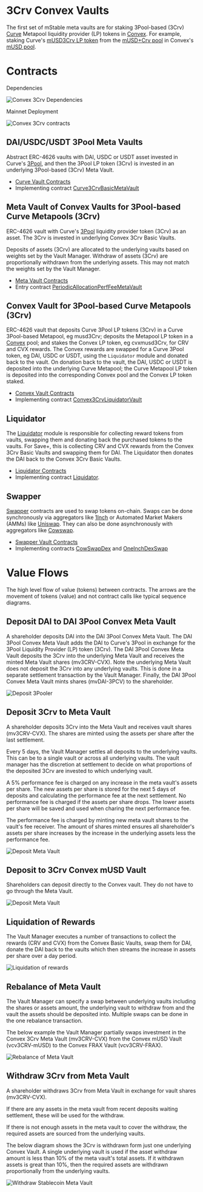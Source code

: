 # 3Crv Convex Vaults

The first set of mStable meta vaults are for staking 3Pool-based (3Crv) [Curve](https://curve.fi/) Metapool liquidity provider (LP) tokens in [Convex](https://www.convexfinance.com/). For example, staking Curve's [mUSD3Crv LP token](https://etherscan.io/address/0x1AEf73d49Dedc4b1778d0706583995958Dc862e6) from the [mUSD+Crv pool](https://curve.fi/musd) in Convex's [mUSD pool](https://www.convexfinance.com/stake).

# Contracts

Dependencies

![Convex 3Crv Dependencies](./docs/convex3CrvDependencies.png)

Mainnet Deployment

![Convex 3Crv contracts](./docs/convex3CrvContracts.png)

## DAI/USDC/USDT 3Pool Meta Vaults

Abstract ERC-4626 vaults with DAI, USDC or USDT asset invested in Curve's [3Pool](https://curve.fi/3pool), and then the 3Pool LP token (3Crv) is invested in an underlying 3Pool-based (3Crv) Meta Vault.

-   [Curve Vault Contracts](./contracts/vault/liquidity/curve)
-   Implementing contract [Curve3CrvBasicMetaVault](./contracts/vault/liquidity/curve/Curve3CrvBasicMetaVault.sol)

## Meta Vault of Convex Vaults for 3Pool-based Curve Metapools (3Crv)

ERC-4626 vault with Curve's [3Pool](https://curve.fi/3pool) liquidity provider token (3Crv) as an asset. The 3Crv is invested in underlying Convex 3Crv Basic Vaults.

Deposits of assets (3Crv) are allocated to the underlying vaults based on weights set by the Vault Manager.
Withdraw of assets (3Crv) are proportionally withdrawn from the underlying assets. This may not match the weights set by the Vault Manager.

-   [Meta Vault Contracts](./contracts/vault/meta)
-   Entry contract [PeriodicAllocationPerfFeeMetaVault](./contracts/vault/meta/PeriodicAllocationPerfFeeMetaVault.sol)

## Convex Vault for 3Pool-based Curve Metapools (3Crv)

ERC-4626 vault that deposits Curve 3Pool LP tokens (3Crv) in a Curve 3Pool-based Metapool, eg musd3Crv; deposits the Metapool LP token in a [Convex](https://www.convexfinance.com/) pool; and stakes the Convex LP token, eg cvxmusd3Crv, for CRV and CVX rewards. The Convex rewards are swapped for a Curve 3Pool token, eg DAI, USDC or USDT, using the `Liquidator` module and donated back to the vault. On donation back to the vault, the DAI, USDC or USDT is deposited into the underlying Curve Metapool; the Curve Metapool LP token is deposited into the corresponding Convex pool and the Convex LP token staked.

-   [Convex Vault Contracts](./contracts/vault/liquidity/convex)
-   Implementing contract [Convex3CrvLiquidatorVault](./contracts/vault/liquidity/convex/Convex3CrvLiquidatorVault.sol)

## Liquidator

The [Liquidator](./contracts/vault/liquidator) module is responsible for collecting reward tokens from vaults, swapping them and donating back the purchased tokens to the vaults. For Save+, this is collecting CRV and CVX rewards from the Convex 3Crv Basic Vaults and swapping them for DAI. The Liquidator then donates the DAI back to the Convex 3Crv Basic Vaults.

-   [Liquidator Contracts](./contracts/vault/liquidator)
-   Implementing contract [Liquidator](./contracts/vault/liquidator/Liquidator.sol).

## Swapper

[Swapper](./contracts/vault/swap) contracts are used to swap tokens on-chain. Swaps can be done synchronously via aggregators like [1Inch](https://app.1inch.io/) or Automated Market Makers (AMMs) like [Uniswap](https://uniswap.org/). They can also be done asynchronously with aggregators like [Cowswap](https://cowswap.exchange/).

-   [Swapper Vault Contracts](./contracts/vault/swap)
-   Implementing contracts [CowSwapDex](./contracts/vault/swap/CowSwapDex.sol) and [OneInchDexSwap](./contracts/vault/swap/OneInchDexSwap.sol)

# Value Flows

The high level flow of value (tokens) between contracts. The arrows are the movement of tokens (value) and not contract calls like typical sequence diagrams.

## Deposit DAI to DAI 3Pool Convex Meta Vault

A shareholder deposits DAI into the DAI 3Pool Convex Meta Vault.
The DAI 3Pool Convex Meta Vault adds the DAI to Curve's 3Pool in exchange for the 3Pool Liquidity Provider (LP) token (3Crv).
The DAI 3Pool Convex Meta Vault deposits the 3Crv into the underlying Meta Vault and receives the minted Meta Vault shares (mv3CRV-CVX). Note the underlying Meta Vault does not deposit the 3Crv into any underlying vaults. This is done in a separate settlement transaction by the Vault Manager. 
Finally, the DAI 3Pool Convex Meta Vault mints shares (mvDAI-3PCV) to the shareholder.

![Deposit 3Pooler](./docs/savePlusValueFlowDeposit3Pooler.png)

## Deposit 3Crv to Meta Vault

A shareholder deposits 3Crv into the Meta Vault and receives vault shares (mv3CRV-CVX). The shares are minted using the assets per share after the last settlement.

Every 5 days, the Vault Manager settles all deposits to the underlying vaults. This can be to a single vault or across all underlying vaults. The vault manager has the discretion at settlement to decide on what proportions of the deposited 3Crv are invested to which underlying vault.

A 5% performance fee is charged on any increase in the meta vault's assets per share. The new assets per share is stored for the next 5 days of deposits and calculating the performance fee at the next settlement.
No performance fee is charged if the assets per share drops. The lower assets per share will be saved and used when charing the next performance fee.

The performance fee is charged by minting new meta vault shares to the vault's fee receiver. The amount of shares minted ensures all shareholder's assets per share increases by the increase in the underlying assets less the performance fee.

![Deposit Meta Vault](./docs/savePlusValueFlowDeposit.png)

## Deposit to 3Crv Convex mUSD Vault

Shareholders can deposit directly to the Convex vault. They do not have to go through the Meta Vault.

![Deposit Meta Vault](./docs/savePlusValueFlowDepositBasic.png)

## Liquidation of Rewards

The Vault Manager executes a number of transactions to collect the rewards (CRV and CVX) from the Convex Basic Vaults, swap them for DAI, donate the DAI back to the vaults which then streams the increase in assets per share over a day period.

![Liquidation of rewards](./docs/savePlusValueFlowLiquidation.png)

## Rebalance of Meta Vault

The Vault Manager can specify a swap between underlying vaults including the shares or assets amount, the underlying vault to withdraw from and the vault the assets should be deposited into. Multiple swaps can be done in the one rebalance transaction.

The below example the Vault Manager partially swaps investment in the Convex 3Crv Meta Vault (mv3CRV-CVX) from the Convex mUSD Vault (vcv3CRV-mUSD) to the Convex FRAX Vault (vcv3CRV-FRAX).

![Rebalance of Meta Vault](./docs/savePlusValueFlowRebalance.png)

## Withdraw 3Crv from Meta Vault

A shareholder withdraws 3Crv from Meta Vault in exchange for vault shares (mv3CRV-CVX).

If there are any assets in the meta vault from recent deposits waiting settlement, these will be used for the withdraw.

If there is not enough assets in the meta vault to cover the withdraw, the required assets are sourced from the underlying vaults.

The below diagram shows the 3Crv is withdrawn form just one underlying Convex Vault. A single underlying vault is used if the asset withdraw amount is less than 10% of the meta vault's total assets. If it withdrawn assets is great than 10%, then the required assets are withdrawn proportionally from the underlying vaults.

![Withdraw Stablecoin Meta Vault](./docs/savePlusValueFlowWithdraw.png)

